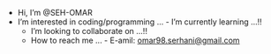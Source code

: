 -  Hi, I’m @SEH-OMAR
  -  I’m interested in coding/programming ...
    -  I’m currently learning ...!!
      -  I’m looking to collaborate on ...!!
        -  How to reach me ...
          -  E-amil: omar98.serhani@gmail.com

<!---
SEH-OMAR/SEH-OMAR is a ✨ special ✨ repository because its `README.md` (this file) appears on your GitHub profile.
You can click the Preview link to take a look at your changes.
--->
